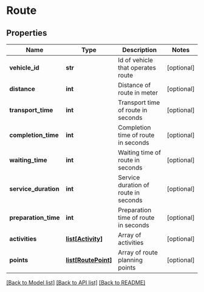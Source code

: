 # Route

## Properties
Name | Type | Description | Notes
------------ | ------------- | ------------- | -------------
**vehicle_id** | **str** | Id of vehicle that operates route | [optional] 
**distance** | **int** | Distance of route in meter | [optional] 
**transport_time** | **int** | Transport time of route in seconds | [optional] 
**completion_time** | **int** | Completion time of route in seconds | [optional] 
**waiting_time** | **int** | Waiting time of route in seconds | [optional] 
**service_duration** | **int** | Service duration of route in seconds | [optional] 
**preparation_time** | **int** | Preparation time of route in seconds | [optional] 
**activities** | [**list[Activity]**](Activity.md) | Array of activities | [optional] 
**points** | [**list[RoutePoint]**](RoutePoint.md) | Array of route planning points | [optional] 

[[Back to Model list]](../README.md#documentation-for-models) [[Back to API list]](../README.md#documentation-for-api-endpoints) [[Back to README]](../README.md)

